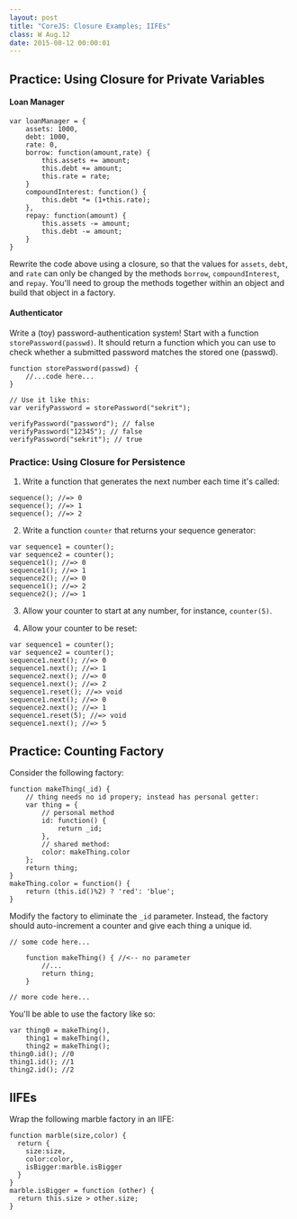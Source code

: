 ```yaml
---
layout: post
title: "CoreJS: Closure Examples; IIFEs"
class: W Aug.12
date: 2015-08-12 00:00:01
---
```


## Practice: Using Closure for Private Variables

#### Loan Manager

```
var loanManager = {
    assets: 1000,
    debt: 1000,
    rate: 0,
    borrow: function(amount,rate) {
        this.assets += amount;
        this.debt += amount;
        this.rate = rate;
    }
    compoundInterest: function() {
        this.debt *= (1+this.rate);
    },
    repay: function(amount) {
        this.assets -= amount;
        this.debt -= amount;
    }
}
```

Rewrite the code above using a closure, so that the values for `assets`, `debt`, and `rate` can only be changed by the methods `borrow`, `compoundInterest`, and `repay`.  You'll need to group the methods together within an object and build that object in a factory.


#### Authenticator

Write a (toy) password-authentication system!
Start with a function `storePassword(passwd)`.
It should return a function which you can use
to check whether a submitted password
matches the stored one (passwd).

```
function storePassword(passwd) {
    //...code here...
}

// Use it like this:
var verifyPassword = storePassword("sekrit");

verifyPassword("password"); // false
verifyPassword("12345"); // false
verifyPassword("sekrit"); // true
```

### Practice: Using Closure for Persistence


1. Write a function that generates the next number each time it's called:

```
sequence(); //=> 0
sequence(); //=> 1
sequence(); //=> 2
```

2. Write a function `counter` that returns your sequence generator:

```
var sequence1 = counter();
var sequence2 = counter();
sequence1(); //=> 0
sequence1(); //=> 1
sequence2(); //=> 0
sequence1(); //=> 2
sequence2(); //=> 1
```

3. Allow your counter to start at any number, for instance, `counter(5)`.

4. Allow your counter to be reset:

```
var sequence1 = counter();
var sequence2 = counter();
sequence1.next(); //=> 0
sequence1.next(); //=> 1
sequence2.next(); //=> 0
sequence1.next(); //=> 2
sequence1.reset(); //=> void
sequence1.next(); //=> 0
sequence2.next(); //=> 1
sequence1.reset(5); //=> void
sequence1.next(); //=> 5
```


## Practice: Counting Factory

Consider the following factory:

```
function makeThing(_id) {
    // thing needs no id propery; instead has personal getter:
    var thing = {
        // personal method
        id: function() {
            return _id;
        },
        // shared method:
        color: makeThing.color
    };
    return thing;
}
makeThing.color = function() {
    return (this.id()%2) ? 'red': 'blue';
}
```

Modify the factory to eliminate the `_id` parameter.  Instead, the factory
should auto-increment a counter and give each thing a unique id.

```
// some code here...

	function makeThing() { //<-- no parameter
    	//...
    	return thing;
	}

// more code here...
```

You'll be able to use the factory like so:

```
var thing0 = makeThing(),
    thing1 = makeThing(),
    thing2 = makeThing();
thing0.id(); //0
thing1.id(); //1
thing2.id(); //2
```



## IIFEs

Wrap the following marble factory in an IIFE:

```
function marble(size,color) {
  return {
    size:size,
    color:color,
    isBigger:marble.isBigger
  }
}
marble.isBigger = function (other) {
  return this.size > other.size;
}
```

